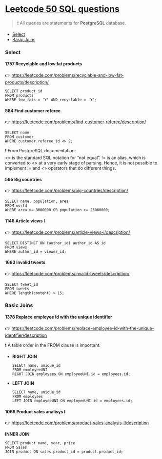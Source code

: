 # [Leetcode 50 SQL questions](https://leetcode.com/studyplan/top-sql-50/)

> :exclamation: All queries are statements for **PostgreSQL** database. 

* [Select](#select)  
* [Basic Joins](#basic-joins)

### Select

#### 1757 Recyclable and low fat products
:point_right: https://leetcode.com/problems/recyclable-and-low-fat-products/description/
```
SELECT product_id 
FROM products
WHERE low_fats = 'Y' AND recyclable = 'Y';
```

#### 584 Find customer referee
:point_right: https://leetcode.com/problems/find-customer-referee/description/
```
SELECT name
FROM customer
WHERE customer.referee_id <> 2;
```
❗ From PostgreSQL documentation:  
<> is the standard SQL notation for “not equal”. != is an alias, which is converted to <> at a very early stage of parsing. Hence, it is not possible to implement != and <> operators that do different things.

#### 595 Big countries
:point_right: https://leetcode.com/problems/big-countries/description/
```
SELECT name, population, area
FROM world
WHERE area >= 3000000 OR population >= 25000000;
```

#### 1148 Article views I
:point_right: https://leetcode.com/problems/article-views-i/description/
```
SELECT DISTINCT ON (author_id) author_id AS id
FROM views
WHERE author_id = viewer_id;
```

#### 1683 Invalid tweets
:point_right: https://leetcode.com/problems/invalid-tweets/description/
```
SELECT tweet_id
FROM tweets
WHERE length(content) > 15;
```

### Basic Joins

#### 1378 Replace employee Id with the unique identifier  
:point_right: https://leetcode.com/problems/replace-employee-id-with-the-unique-identifier/description  

:exclamation: A table order in the FROM clause is important.

* **RIGHT JOIN**  
  ```
  SELECT name, unique_id 
  FROM employeeUNI 
  RIGHT JOIN employees ON employeeUNI.id = employees.id;
  ```
* **LEFT JOIN**
  ```
  SELECT name, unique_id
  FROM employees 
  LEFT JOIN employeeUNI ON employeeUNI.id = employees.id;
  ```

#### 1068 Product sales analisys I  
:point_right: https://leetcode.com/problems/product-sales-analysis-i/description  

**INNER JOIN**
```
SELECT product_name, year, price
FROM Sales
JOIN product ON sales.product_id = product.product_id;
```

